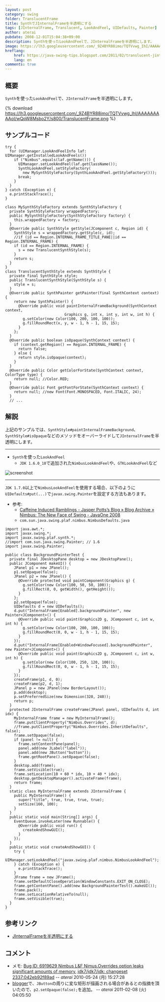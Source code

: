 ```yaml
---
layout: post
category: swing
folder: TranslucentFrame
title: SynthでJInternalFrameを半透明にする
tags: [JInternalFrame, Translucent, LookAndFeel, UIDefaults, Painter]
author: aterai
pubdate: 2008-12-01T15:04:38+09:00
description: Synthを使ったLookAndFeelで、JInternalFrameを半透明にします。
image: https://lh3.googleusercontent.com/_9Z4BYR88imo/TQTVvwg_IhI/AAAAAAAAAoI/wQpW8Msbo2Y/s800/TranslucentFrame.png
hreflang:
    href: https://java-swing-tips.blogspot.com/2011/02/translucent-jinternalframe-nimbus.html
    lang: en
comments: true
---
```

## 概要
`Synth`を使った`LookAndFeel`で、`JInternalFrame`を半透明にします。

{% download https://lh3.googleusercontent.com/_9Z4BYR88imo/TQTVvwg_IhI/AAAAAAAAAoI/wQpW8Msbo2Y/s800/TranslucentFrame.png %}

## サンプルコード
<pre class="prettyprint"><code>try {
  for (UIManager.LookAndFeelInfo laf: UIManager.getInstalledLookAndFeels())
    if ("Nimbus".equals(laf.getName())) {
      UIManager.setLookAndFeel(laf.getClassName());
      SynthLookAndFeel.setStyleFactory(
        new MySynthStyleFactory(SynthLookAndFeel.getStyleFactory()));
      break;
    }
  }
} catch (Exception e) {
  e.printStackTrace();
}
</code></pre>
<pre class="prettyprint"><code>class MySynthStyleFactory extends SynthStyleFactory {
  private SynthStyleFactory wrappedFactory;
  public MySynthStyleFactory(SynthStyleFactory factory) {
    this.wrappedFactory = factory;
  }
  @Override public SynthStyle getStyle(JComponent c, Region id) {
    SynthStyle s = wrappedFactory.getStyle(c, id);
    //if (id == Region.INTERNAL_FRAME_TITLE_PANE||id == Region.INTERNAL_FRAME) {
    if (id == Region.INTERNAL_FRAME) {
      s = new TranslucentSynthStyle(s);
    }
    return s;
  }
}
class TranslucentSynthStyle extends SynthStyle {
  private final SynthStyle style;
  public TranslucentSynthStyle(SynthStyle s) {
    style = s;
  }
  @Override public SynthPainter getPainter(final SynthContext context) {
    return new SynthPainter() {
      @Override public void paintInternalFrameBackground(SynthContext context,
                           Graphics g, int x, int y, int w, int h) {
        g.setColor(new Color(100, 200, 100, 100));
        g.fillRoundRect(x, y, w - 1, h - 1, 15, 15);
      }
    };
  }
  @Override public boolean isOpaque(SynthContext context) {
    if (context.getRegion() == Region.INTERNAL_FRAME) {
      return false;
    } else {
      return style.isOpaque(context);
    }
  }
  @Override public Color getColorForState(SynthContext context, ColorType type) {
    return null; //Color.RED;
  }
  @Override public Font getFontForState(SynthContext context) {
    return null; //new Font(Font.MONOSPACED, Font.ITALIC, 24);
  }
  // ...
</code></pre>

## 解説
上記のサンプルでは、`SynthStyle#paintInternalFrameBackground`、`SynthStyle#isOpaque`などのメソッドをオーバーライドして`JInternalFrame`を半透明にします。

- - - -
- `Synth`を使った`LookAndFeel`
    - `JDK 1.6.0_10`で追加された`NimbusLookAndFeel`や、`GTKLookAndFeel`など

<!-- dummy comment line for breaking list -->

![screenshot](https://lh6.googleusercontent.com/_9Z4BYR88imo/TQTVyfycduI/AAAAAAAAAoM/r6DySDZjSGA/s800/TranslucentFrame1.png)

- - - -
`JDK 1.7.0`以上で`NimbusLookAndFeel`を使用する場合、以下のように`UIDefaults#put(...)`で`javax.swing.Painter`を設定する方法もあります。

- 参考:
    - [Caffeine Induced Ramblings - Jasper Potts’s Blog  » Blog Archive   » Nimbus: The New Face of Swing - JavaOne 2008](http://www.jasperpotts.com/blog/2009/01/nimbus-the-new-face-of-swing-javaone-2008/)
    - `com.sun.java.swing.plaf.nimbus.NimbusDefaults.java`

<!-- dummy comment line for breaking list -->

<pre class="prettyprint"><code>import java.awt.*;
import javax.swing.*;
import javax.swing.plaf.synth.*;
//import com.sun.java.swing.Painter; // 1.6
import javax.swing.Painter;

public class BackgroundPainterTest {
  private final JDesktopPane desktop = new JDesktopPane();
  public JComponent makeUI() {
    JPanel p1 = new JPanel();
    p1.setOpaque(false);
    JPanel p2 = new JPanel() {
      @Override protected void paintComponent(Graphics g) {
        g.setColor(new Color(100, 50, 50, 100));
        g.fillRect(0, 0, getWidth(), getHeight());
      }
    };
    p2.setOpaque(false);
    UIDefaults d = new UIDefaults();
    d.put("InternalFrame[Enabled].backgroundPainter", new Painter&lt;JComponent&gt;() {
      @Override public void paint(Graphics2D g, JComponent c, int w, int h) {
        g.setColor(new Color(100, 200, 100, 100));
        g.fillRoundRect(0, 0, w - 1, h - 1, 15, 15);
      }
    });
    d.put("InternalFrame[Enabled+WindowFocused].backgroundPainter", new Painter&lt;JComponent&gt;() {
      @Override public void paint(Graphics2D g, JComponent c, int w, int h) {
        g.setColor(new Color(100, 250, 120, 100));
        g.fillRoundRect(0, 0, w - 1, h - 1, 15, 15);
      }
    });
    createFrame(p1, d, 0);
    createFrame(p2, d, 1);
    JPanel p = new JPanel(new BorderLayout());
    p.add(desktop);
    p.setPreferredSize(new Dimension(320, 240));
    return p;
  }
  protected JInternalFrame createFrame(JPanel panel, UIDefaults d, int idx) {
    MyInternalFrame frame = new MyInternalFrame();
    frame.putClientProperty("Nimbus.Overrides", d);
    //frame.putClientProperty("Nimbus.Overrides.InheritDefaults", false);
    frame.setOpaque(false);
    if (panel != null) {
      frame.setContentPane(panel);
      panel.add(new JLabel("label"));
      panel.add(new JButton("button"));
      frame.getRootPane().setOpaque(false);
    }
    desktop.add(frame);
    frame.setVisible(true);
    frame.setLocation(10 + 60 * idx, 10 + 40 * idx);
    desktop.getDesktopManager().activateFrame(frame);
    return frame;
  }
  static class MyInternalFrame extends JInternalFrame {
    public MyInternalFrame() {
      super("title", true, true, true, true);
      setSize(160, 100);
    }
  }
  public static void main(String[] args) {
    EventQueue.invokeLater(new Runnable() {
      @Override public void run() {
        createAndShowGUI();
      }
    });
  }
  public static void createAndShowGUI() {
    try {
      UIManager.setLookAndFeel("javax.swing.plaf.nimbus.NimbusLookAndFeel");
    } catch (Exception e) {
      e.printStackTrace();
    }
    JFrame frame = new JFrame();
    frame.setDefaultCloseOperation(WindowConstants.EXIT_ON_CLOSE);
    frame.getContentPane().add(new BackgroundPainterTest().makeUI());
    frame.pack();
    frame.setLocationRelativeTo(null);
    frame.setVisible(true);
  }
}
</code></pre>

## 参考リンク
- [JInternalFrameを半透明にする](https://ateraimemo.com/Swing/TransparentFrame.html)

<!-- dummy comment line for breaking list -->

## コメント
- メモ: [Bug ID: 6919629 Nimbus L&F Nimus.Overrides option leaks significant amounts of memory](https://bugs.openjdk.java.net/browse/JDK-6919629), [jdk7/jdk7/jdk: changeset 2337:042eb92f89ad](http://hg.openjdk.java.net/jdk7/jdk7/jdk/rev/042eb92f89ad) -- *aterai* 2010-05-24 (月) 15:27:28
- [blogger](https://java-swing-tips.blogspot.com)で、`JButton`の周りに変な矩形が描画される場合があるとの指摘を頂いたので、`p2.setOpaque(false);`を追加。 -- *aterai* 2011-02-08 (火) 04:05:50

<!-- dummy comment line for breaking list -->
